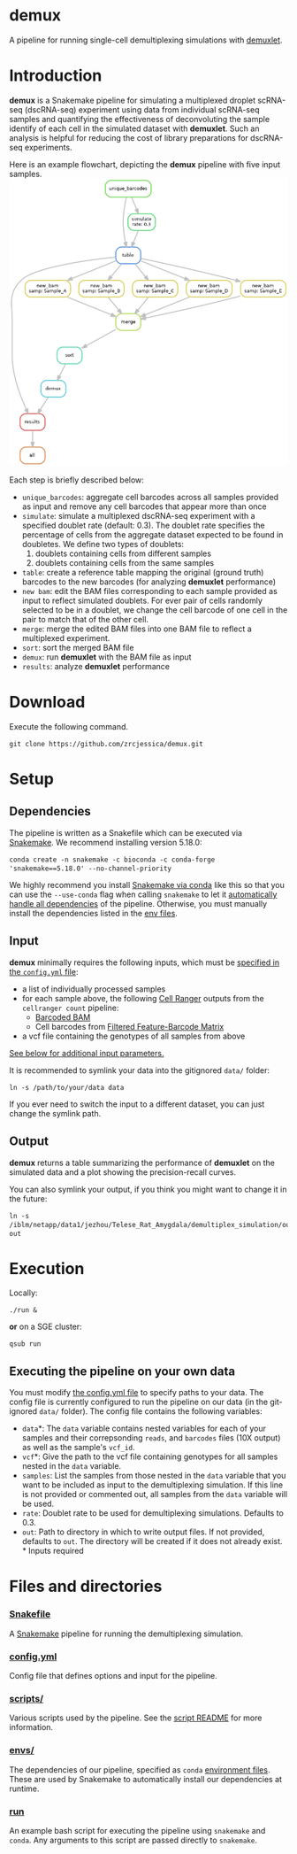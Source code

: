 # demux
A pipeline for running single-cell demultiplexing simulations with [demuxlet](https://github.com/statgen/demuxlet).

# Introduction 
**demux** is a Snakemake pipeline for simulating a multiplexed droplet scRNA-seq (dscRNA-seq) experiment using data from individual scRNA-seq samples and quantifying the effectiveness of deconvoluting the sample identify of each cell in the simulated dataset with **demuxlet**. Such an analysis is helpful for reducing the cost of library preparations for dscRNA-seq experiments.

Here is an example flowchart, depicting the **demux** pipeline with five input samples.
![flowchart](dag.png)

Each step is briefly described below:
- `unique_barcodes`: aggregate cell barcodes across all samples provided as input and remove any cell barcodes that appear more than once
- `simulate`: simulate a multiplexed dscRNA-seq experiment with a specified doublet rate (default: 0.3). The doublet rate specifies the percentage of cells from the aggregate dataset expected to be found in doubletes. We define two types of doublets:
  1. doublets containing cells from different samples
  2. doublets containing cells from the same samples
- `table`: create a reference table mapping the original (ground truth) barcodes to the new barcodes (for analyzing **demuxlet** performance)
- `new bam`: edit the BAM files corresponding to each sample provided as input to reflect simulated doublets. For ever pair of cells randomly selected to be in a doublet, we change the cell barcode of one cell in the pair to match that of the other cell. 
- `merge`: merge the edited BAM files into one BAM file to reflect a multiplexed experiment.
- `sort`: sort the merged BAM file
- `demux`: run **demuxlet** with the BAM file as input
- `results`: analyze **demuxlet** performance

# Download
Execute the following command.
```
git clone https://github.com/zrcjessica/demux.git
```

# Setup
## Dependencies
The pipeline is written as a Snakefile which can be executed via [Snakemake](https://snakemake.readthedocs.io). We recommend installing version 5.18.0:
```
conda create -n snakemake -c bioconda -c conda-forge 'snakemake==5.18.0' --no-channel-priority
```
We highly recommend you install [Snakemake via conda](https://snakemake.readthedocs.io/en/stable/getting_started/installation.html#installation-via-conda) like this so that you can use the `--use-conda` flag when calling `snakemake` to let it [automatically handle all dependencies](https://snakemake.readthedocs.io/en/stable/snakefiles/deployment.html#integrated-package-management) of the pipeline. Otherwise, you must manually install the dependencies listed in the [env files](envs).

## Input
**demux** minimally requires the following inputs, which must be [specified in the `config.yml` file](https://github.com/zrcjessica/demux#executing-the-pipeline-on-your-own-data): 
- a list of individually processed samples 
- for each sample above, the following [Cell Ranger](https://support.10xgenomics.com/single-cell-gene-expression/software/pipelines/latest/output/overview) outputs from the `cellranger count` pipeline:
  - [Barcoded BAM](https://support.10xgenomics.com/single-cell-gene-expression/software/pipelines/latest/output/overview#count)
  - Cell barcodes from [Filtered Feature-Barcode Matrix](https://support.10xgenomics.com/single-cell-gene-expression/software/pipelines/latest/output/matrices)
- a vcf file containing the genotypes of all samples from above

[See below for additional input parameters.](https://github.com/zrcjessica/demux#executing-the-pipeline-on-your-own-data)

It is recommended to symlink your data into the gitignored `data/` folder:
```
ln -s /path/to/your/data data
```
If you ever need to switch the input to a different dataset, you can just change the symlink path.

## Output
**demux** returns a table summarizing the performance of **demuxlet** on the simulated data and a plot showing the precision-recall curves. 

You can also symlink your output, if you think you might want to change it in the future:
```
ln -s /iblm/netapp/data1/jezhou/Telese_Rat_Amygdala/demultiplex_simulation/out out
```

# Execution
Locally:
```
./run &
```
__or__ on a SGE cluster:
```
qsub run
```

## Executing the pipeline on your own data
You must modify [the config.yml file](config.yml) to specify paths to your data. The config file is currently configured to run the pipeline on our data (in the git-ignored `data/` folder). The config file contains the following variables:
- `data`*: The `data` variable contains nested variables for each of your samples and their correpsonding `reads`, and `barcodes` files (10X output) as well as the sample's `vcf_id`. 
- `vcf`*: Give the path to the vcf file containing genotypes for all samples nested in the `data` variable.
- `samples`: List the samples from those nested in the `data` variable that you want to be included as input to the demultiplexing simulation. If this line is not provided or commented out, all samples from the `data` variable will be used.
- `rate`: Doublet rate to be used for demultiplexing simulations. Defaults to 0.3.
- `out`: Path to directory in which to write output files. If not provided, defaults to `out`. The directory will be created if it does not already exist. 
\* Inputs required

# Files and directories
### [Snakefile](Snakefile)
A [Snakemake](https://snakemake.readthedocs.io/en/stable/) pipeline for running the demultiplexing simulation.

### [config.yml](config.yml)
Config file that defines options and input for the pipeline.

### [scripts/](scripts)
Various scripts used by the pipeline. See the [script README](scripts/README.md) for more information.

### [envs/](envs)
The dependencies of our pipeline, specified as `conda` [environment files](https://docs.conda.io/projects/conda/en/latest/user-guide/tasks/manage-environments.html#create-env-file-manually). These are used by Snakemake to automatically install our dependencies at runtime.

### [run](run)
An example bash script for executing the pipeline using `snakemake` and `conda`. Any arguments to this script are passed directly to `snakemake`.

